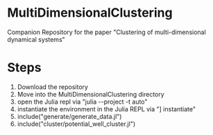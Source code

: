 # MultiDimensionalClustering
Companion Repository for the paper "Clustering of multi-dimensional dynamical systems"

# Steps
1. Download the repository
1. Move into the MultiDimensionalClustering directory
1. open the Julia repl via "julia --project -t auto"
1. instantiate the environment in the Julia REPL via "] instantiate"
1. include("generate/generate_data.jl")
1. include("cluster/potential_well_cluster.jl")

